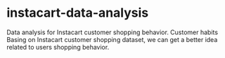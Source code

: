 # instacart-data-analysis
Data analysis for Instacart customer shopping behavior.  Customer habits  Basing on Instacart customer shopping dataset, we can get a better idea related to users shopping behavior.

